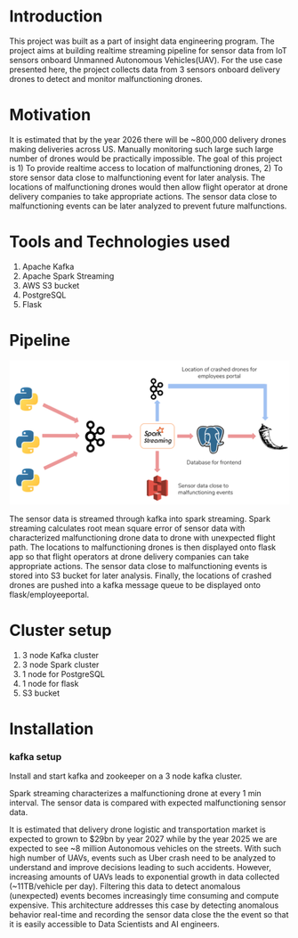 # Introduction

This project was built as a part of insight data engineering program. The project aims at building realtime streaming pipeline for sensor data from IoT sensors onboard Unmanned Autonomous Vehicles(UAV). For the use case presented here, the project collects data from 3 sensors onboard delivery drones to detect and monitor malfunctioning drones.

# Motivation

It is estimated that by the year 2026 there will be ~800,000 delivery drones making deliveries across US. Manually monitoring such large such large number of drones would be practically impossible. The goal of this project is 1) To provide realtime access to location of malfunctioning drones, 2) To store sensor data close to malfunctioning event for later analysis. The locations of malfunctioning drones would then allow flight operator at drone delivery companies to take appropriate actions. The sensor data close to malfunctioning events can be later analyzed to prevent future malfunctions.

# Tools and Technologies used

1. Apache Kafka
1. Apache Spark Streaming
1. AWS S3 bucket
1. PostgreSQL
1. Flask

# Pipeline

![Pipeline](Images/Pipeline.png)

The sensor data is streamed through kafka into spark streaming. Spark streaming calculates root mean square error of sensor data with characterized malfunctioning drone data to drone with unexpected flight path. The locations to malfunctioning drones is then displayed onto flask app so that flight operators at drone delivery companies can take appropriate actions. The sensor data close to malfunctioning events is stored into S3 bucket for later analysis. Finally, the locations of crashed drones are pushed into a kafka message queue to be displayed onto flask/employeeportal.

# Cluster setup

1) 3 node Kafka cluster
2) 3 node Spark cluster
3) 1 node for PostgreSQL
4) 1 node for flask
5) S3 bucket

# Installation

### kafka setup

Install and start kafka and zookeeper on a 3 node kafka cluster. 

Spark streaming characterizes a malfunctioning drone at every 1 min interval. The sensor data is compared with expected malfunctioning sensor data.

It is estimated that delivery drone logistic and transportation market is expected to grown to $29bn by year 2027 while by the year 2025 we are expected to see ~8 million Autonomous vehicles on the streets. With such high number of UAVs, events such as Uber crash need to be analyzed to understand and improve decisions leading to such accidents. However, increasing amounts of UAVs leads to exponential growth in data collected (~11TB/vehicle per day). Filtering this data to detect anomalous (unexpected) events becomes increasingly time consuming and compute expensive. This architecture addresses this case by detecting anomalous behavior real-time and recording the sensor data close the the event so that it is easily accessible to Data Scientists and AI engineers.
